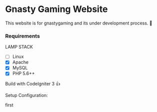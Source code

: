 # Gnasty Gaming Website
This website is for gnastygaming  and its under development process. :metal:

### Requirements
LAMP STACK
- [ ] Linux
- [x] Apache
- [x] MySQL
- [x] PHP 5.6++

Build with CodeIgniter 3 :+1:

Setup Configuration:

first
    
